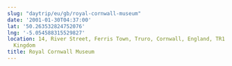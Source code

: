 ```yaml
---
slug: "daytrip/eu/gb/royal-cornwall-museum"
date: '2001-01-30T04:37:00'
lat: '50.263532824752076'
lng: '-5.054588315529827'
location: 14, River Street, Ferris Town, Truro, Cornwall, England, TR1 2SQ, United
  Kingdom
title: Royal Cornwall Museum
---
```



